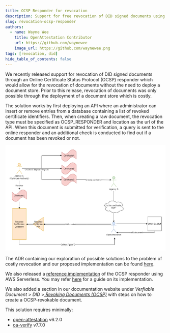 ```yaml
---
title: OCSP Responder for revocation
description: Support for free revocation of DID signed documents using an online certificate status responder
slug: revocation-ocsp-responder
authors:
  - name: Wayne Wee
    title: OpenAttestation Contributor
    url: https://github.com/waynewee
    image_url: https://github.com/waynewee.png
tags: [revocation, did]
hide_table_of_contents: false
---
```


We recently released support for revocation of DID signed documents through an Online Certificate Status Protocol (OCSP) responder which would allow for the revocation of documents without the need to deploy a document store. Prior to this release, revocation of documents was only possible through the deployment of a document store which is costly.

The solution works by first deploying an API where an administrator can insert or remove entries from a database containing a list of revoked certificate identifiers. Then, when creating a raw document, the revocation type must be specified as OCSP_RESPONDER and location as the url of the API. When this document is submitted for verification, a query is sent to the online responder and an additional check is conducted to find out if a document has been revoked or not.

![OCSP](https://github.com/Open-Attestation/adr/raw/master/assets/did-certificate-revocation/oa-did-revocation.png)

The ADR containing our exploration of possible solutions to the problem of costly revocation and our proposed implementation can be found [here](https://github.com/Open-Attestation/adr/blob/master/did-certificate-revocation.md).

We also released a [reference implementation](https://github.com/Open-Attestation/ocsp-responder) of the OCSP responder using AWS Serverless. You may refer [here](https://github.com/Open-Attestation/ocsp-responder/blob/main/README.md) for a guide on its implementation.

We also added a section in our documentation website under _Verfiable Document_ > _DID_ >[ _Revoking Documents (OCSP)_](https://www.openattestation.com/docs/integrator-section/verifiable-document/did/revoking-document-ocsp/) with steps on how to create a OCSP-revokable document.

This solution requires minimally:

- [open-attestation](https://www.npmjs.com/package/@govtechsg/open-attestation) v6.2.0
- [oa-verify](https://www.npmjs.com/package/@govtechsg/oa-verify) v7.7.0
